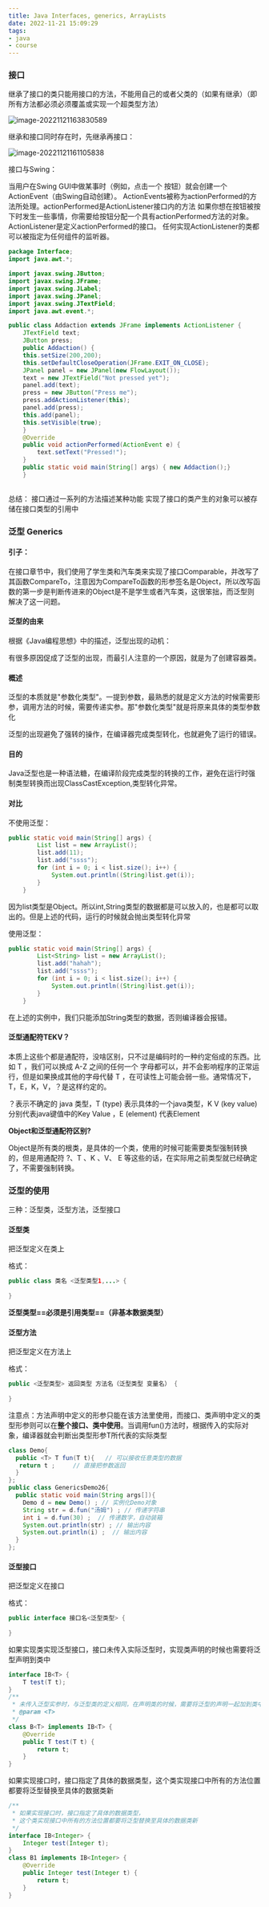 ```yaml
---
title: Java Interfaces, generics, ArrayLists
date: 2022-11-21 15:09:29
tags:
- java
- course
---
```


### 接口

继承了接口的类只能用接口的方法，不能用自己的或者父类的（如果有继承）（即所有方法都必须必须覆盖或实现一个超类型方法）

![image-20221121163830589](Java-Interfaces-generics-ArrayLists/image-20221121163830589.png)

继承和接口同时存在时，先继承再接口：

![image-20221121161105838](Java-Interfaces-generics-ArrayLists/image-20221121161105838.png)

接口与Swing：

当用户在Swing GUI中做某事时（例如，点击一个 按钮）就会创建一个ActionEvent（由Swing自动创建）。
ActionEvents被称为actionPerformed的方法所处理。actionPerformed是ActionListener接口内的方法
如果你想在按钮被按下时发生一些事情，你需要给按钮分配一个具有actionPerformed方法的对象。
ActionListener是定义actionPerformed的接口。
任何实现ActionListener的类都可以被指定为任何组件的监听器。

```java
package Interface;
import java.awt.*;

import javax.swing.JButton;
import javax.swing.JFrame;
import javax.swing.JLabel;
import javax.swing.JPanel;
import javax.swing.JTextField;
import java.awt.event.*;

public class Addaction extends JFrame implements ActionListener {
    JTextField text;
    JButton press;
    public Addaction() {
    this.setSize(200,200);
    this.setDefaultCloseOperation(JFrame.EXIT_ON_CLOSE);
    JPanel panel = new JPanel(new FlowLayout());
    text = new JTextField("Not pressed yet");
    panel.add(text);
    press = new JButton("Press me");
    press.addActionListener(this);
    panel.add(press);
    this.add(panel);
    this.setVisible(true);
    }
    @Override
    public void actionPerformed(ActionEvent e) {
        text.setText("Pressed!");
    }
    public static void main(String[] args) { new Addaction();}
    }
    
```

总结：
接口通过一系列的方法描述某种功能
实现了接口的类产生的对象可以被存储在接口类型的引用中

### 泛型 Generics

#### 引子：

在接口章节中，我们使用了学生类和汽车类来实现了接口Comparable，并改写了其函数CompareTo，注意因为CompareTo函数的形参签名是Object，所以改写函数的第一步是判断传进来的Object是不是学生或者汽车类，这很笨拙，而泛型则解决了这一问题。

#### 泛型的由来

根据《Java编程思想》中的描述，泛型出现的动机：

有很多原因促成了泛型的出现，而最引人注意的一个原因，就是为了创建容器类。

#### 概述

泛型的本质就是"参数化类型"。一提到参数，最熟悉的就是定义方法的时候需要形参，调用方法的时候，需要传递实参。那"参数化类型"就是将原来具体的类型参数化

泛型的出现避免了强转的操作，在编译器完成类型转化，也就避免了运行的错误。

#### 目的

Java泛型也是一种语法糖，在编译阶段完成类型的转换的工作，避免在运行时强制类型转换而出现ClassCastException,类型转化异常。

#### 对比

不使用泛型：

```java
public static void main(String[] args) {
        List list = new ArrayList();
        list.add(11);
        list.add("ssss");
        for (int i = 0; i < list.size(); i++) {
            System.out.println((String)list.get(i));
        }
    }

```

因为list类型是Object。所以int,String类型的数据都是可以放入的，也是都可以取出的。但是上述的代码，运行的时候就会抛出类型转化异常

使用泛型：

```java
public static void main(String[] args) {
        List<String> list = new ArrayList();
        list.add("hahah");
        list.add("ssss");
        for (int i = 0; i < list.size(); i++) {
            System.out.println((String)list.get(i));
        }
    }
```

在上述的实例中，我们只能添加String类型的数据，否则编译器会报错。

#### 泛型通配符TEKV？

本质上这些个都是通配符，没啥区别，只不过是编码时的一种约定俗成的东西。比如 T ，我们可以换成 A-Z 之间的任何一个 字母都可以，并不会影响程序的正常运行，但是如果换成其他的字母代替 T ，在可读性上可能会弱一些。通常情况下，T，E，K，V，？是这样约定的。

？表示不确定的 java 类型，T (type) 表示具体的一个java类型，K V (key value) 分别代表java键值中的Key Value ，E (element) 代表Element

**Object和泛型通配符区别?**

Object是所有类的根类，是具体的一个类，使用的时候可能需要类型强制转换的，但是用通配符 ?、T 、K 、V、 E 等这些的话，在实际用之前类型就已经确定了，不需要强制转换。

### 泛型的使用

三种：泛型类，泛型方法，泛型接口

#### 泛型类

把泛型定义在类上

格式：

```java
public class 类名 <泛型类型1,...> {
    
}
```

**泛型类型==必须是引用类型==（非基本数据类型）**

#### 泛型方法

把泛型定义在方法上

格式：

```java
public <泛型类型> 返回类型 方法名（泛型类型 变量名） {
    
}
```

注意点：方法声明中定义的形参只能在该方法里使用，而接口、类声明中定义的类型形参则可以在**整个接口、类中使用**。当调用fun()方法时，根据传入的实际对象，编译器就会判断出类型形参T所代表的实际类型

```java
class Demo{  
  public <T> T fun(T t){   // 可以接收任意类型的数据  
   return t ;     // 直接把参数返回  
  }  
};  
public class GenericsDemo26{  
  public static void main(String args[]){  
    Demo d = new Demo() ; // 实例化Demo对象  
    String str = d.fun("汤姆") ; // 传递字符串  
    int i = d.fun(30) ;  // 传递数字，自动装箱  
    System.out.println(str) ; // 输出内容  
    System.out.println(i) ;  // 输出内容  
  }  
};
```



#### 泛型接口

把泛型定义在接口

格式：

```java
public interface 接口名<泛型类型> {
    
}
```

如果实现类实现泛型接口，接口未传入实际泛型时，实现类声明的时候也需要将泛型声明到类中

```java
interface IB<T> {
    T test(T t);
}
/**
 * 未传入泛型实参时，与泛型类的定义相同，在声明类的时候，需要将泛型的声明一起加到类中
 * @param <T>
 */
class B<T> implements IB<T> {
    @Override
    public T test(T t) {
        return t;
    }
}
```

如果实现接口时，接口指定了具体的数据类型，这个类实现接口中所有的方法位置都要将泛型替换至具体的数据类新

```java
/**
 * 如果实现接口时，接口指定了具体的数据类型，
 * 这个类实现接口中所有的方法位置都要将泛型替换至具体的数据类新
 */
interface IB<Integer> {
    Integer test(Integer t);
}
class B1 implements IB<Integer> {
    @Override
    public Integer test(Integer t) {
        return t;
    }
}
```
